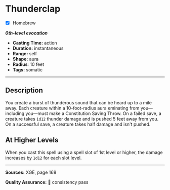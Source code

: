 # Thunderclap
- [x] Homebrew

***0th-level evocation***
- **Casting Time:** action
- **Duration:** instantaneous
- **Range:** self
- **Shape:** aura
- **Radius**: 10 feet
- **Tags:** somatic

---

## Description
You create a burst of thunderous sound that can be heard up to a mile away.
Each creature within a 10-foot-radius aura eminating from you—including you—must make a Constitution Saving Throw.
On a failed save, a creature takes `1d12` thunder damage and is pushed 5 feet away from you.
On a successful save, a creature takes half damage and isn't pushed.

## At Higher Levels
When you cast this spell using a spell slot of 1st level or higher, the damage increases by `1d12` for each slot level.

---

**Sources:** XGE, page 168

**Quality Assurance:** :star2: consistency pass
